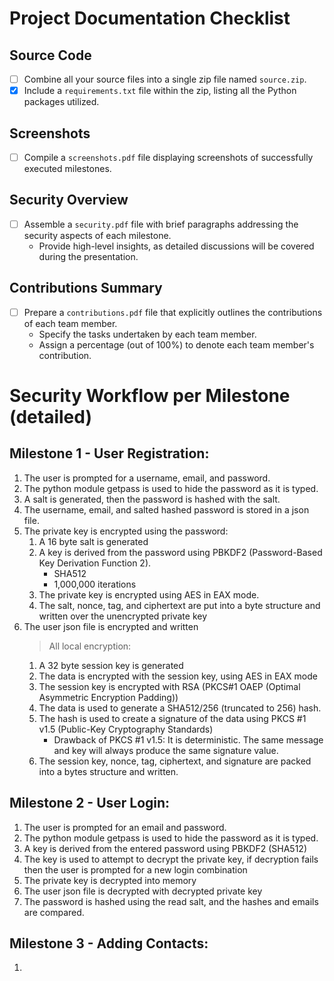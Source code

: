 # Project Documentation Checklist

## Source Code
- [ ] Combine all your source files into a single zip file named `source.zip`.
- [x] Include a `requirements.txt` file within the zip, listing all the Python packages utilized.

## Screenshots
- [ ] Compile a `screenshots.pdf` file displaying screenshots of successfully executed milestones.

## Security Overview
- [ ] Assemble a `security.pdf` file with brief paragraphs addressing the security aspects of each milestone.
    - Provide high-level insights, as detailed discussions will be covered during the presentation.

## Contributions Summary
- [ ] Prepare a `contributions.pdf` file that explicitly outlines the contributions of each team member.
    - Specify the tasks undertaken by each team member.
    - Assign a percentage (out of 100%) to denote each team member's contribution.

# Security Workflow per Milestone (detailed)
## Milestone 1 - User Registration:
1. The user is prompted for a username, email, and password.
2. The python module getpass is used to hide the password as it is typed.
3. A salt is generated, then the password is hashed with the salt.
4. The username, email, and salted hashed password is stored in a json file.
5. The private key is encrypted using the password:
    1. A 16 byte salt is generated
    2. A key is derived from the password using PBKDF2 (Password-Based Key Derivation Function 2). 
        - SHA512
        - 1,000,000 iterations
    3. The private key is encrypted using AES in EAX mode.
    4. The salt, nonce, tag, and ciphertext are put into a byte structure and written over the unencrypted private key
6. The user json file is encrypted and written
    > All local encryption:
    1. A 32 byte session key is generated
    2. The data is encrypted with the session key, using AES in EAX mode
    3. The session key is encrypted with RSA (PKCS#1 OAEP (Optimal Asymmetric Encryption Padding))
    4. The data is used to generate a SHA512/256 (truncated to 256) hash.
    5. The hash is used to create a signature of the data using PKCS #1 v1.5 (Public-Key Cryptography Standards)
        - Drawback of PKCS #1 v1.5: 
        It is deterministic. The same message and key will always produce the same signature value.
    6. The session key, nonce, tag, ciphertext, and signature are packed into a bytes structure and written.

## Milestone 2 - User Login:
1. The user is prompted for an email and password.
2. The python module getpass is used to hide the password as it is typed.
3. A key is derived from the entered password using PBKDF2 (SHA512)
4. The key is used to attempt to decrypt the private key, if decryption fails then the user is prompted for a new login combination
5. The private key is decrypted into memory
6. The user json file is decrypted with decrypted private key
7. The password is hashed using the read salt, and the hashes and emails are compared.

## Milestone 3 - Adding Contacts:
1.